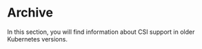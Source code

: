 # Archive
In this section, you will find information about CSI support in older Kubernetes versions.